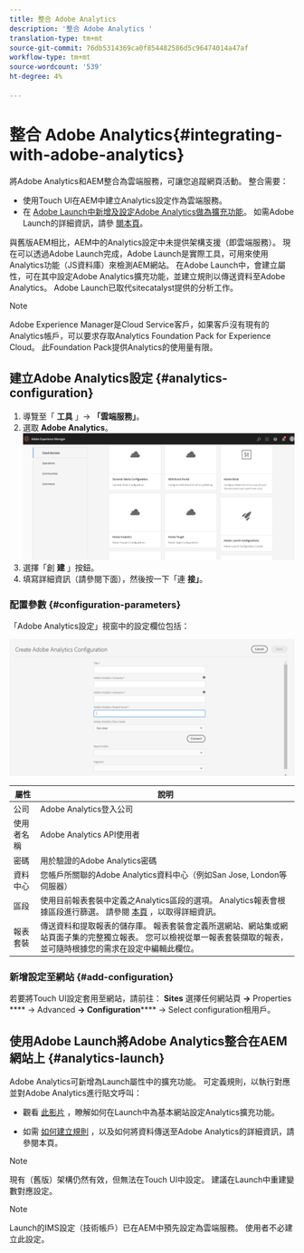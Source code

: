 ```yaml
---
title: 整合 Adobe Analytics
description: '整合 Adobe Analytics '
translation-type: tm+mt
source-git-commit: 76db5314369ca0f854482586d5c96474014a47af
workflow-type: tm+mt
source-wordcount: '539'
ht-degree: 4%

---
```



# 整合 Adobe Analytics{#integrating-with-adobe-analytics}

將Adobe Analytics和AEM整合為雲端服務，可讓您追蹤網頁活動。 整合需要：

* 使用Touch UI在AEM中建立Analytics設定作為雲端服務。
* 在 [Adobe Launch中新增及設定Adobe Analytics做為擴充功能](#analytics-launch)。 如需Adobe Launch的詳細資訊，請參 [閱本頁](https://docs.adobe.com/content/help/en/launch/using/intro/get-started/quick-start.html)。

與舊版AEM相比，AEM中的Analytics設定中未提供架構支援（即雲端服務）。 現在可以透過Adobe Launch完成，Adobe Launch是實際工具，可用來使用Analytics功能（JS資料庫）來檢測AEM網站。 在Adobe Launch中，會建立屬性，可在其中設定Adobe Analytics擴充功能，並建立規則以傳送資料至Adobe Analytics。 Adobe Launch已取代sitecatalyst提供的分析工作。

>[!NOTE]
>
>Adobe Experience Manager是Cloud Service客戶，如果客戶沒有現有的Analytics帳戶，可以要求存取Analytics Foundation Pack for Experience Cloud。 此Foundation Pack提供Analytics的使用量有限。

## 建立Adobe Analytics設定 {#analytics-configuration}

1. 導覽至「 **工具** 」→ **「雲端服務」**。
2. 選取 **Adobe Analytics**。
   ![Adobe Analytics視](assets/analytics_screen2.png "窗Adobe Analytics視窗")
3. 選擇「創 **建** 」按鈕。
4. 填寫詳細資訊（請參閱下面），然後按一下「連 **接」**。

### 配置參數 {#configuration-parameters}

「Adobe Analytics設定」視窗中的設定欄位包括：

![配置參](assets/properties_field1.png "數配置參數")

| 屬性 | 說明 |
|---|---|
| 公司 | Adobe Analytics登入公司 |
| 使用者名稱 | Adobe Analytics API使用者 |
| 密碼 | 用於驗證的Adobe Analytics密碼 |
| 資料中心 | 您帳戶所關聯的Adobe Analytics資料中心（例如San Jose, London等伺服器） |
| 區段 | 使用目前報表套裝中定義之Analytics區段的選項。 Analytics報表會根據區段進行篩選。 請參閱 [本頁](https://docs.adobe.com/content/help/en/analytics/components/segmentation/seg-overview.html) ，以取得詳細資訊。 |
| 報表套裝 | 傳送資料和提取報表的儲存庫。 報表套裝會定義所選網站、網站集或網站頁面子集的完整獨立報表。 您可以檢視從單一報表套裝擷取的報表，並可隨時根據您的需求在設定中編輯此欄位。 |

### 新增設定至網站 {#add-configuration}

若要將Touch UI設定套用至網站，請前往： **Sites** 選擇任何網站頁 **→** Properties **** → Advanced **→ Configuration****** → Select configuration租用戶。

## 使用Adobe Launch將Adobe Analytics整合在AEM網站上 {#analytics-launch}

Adobe Analytics可新增為Launch屬性中的擴充功能。 可定義規則，以執行對應並對Adobe Analytics進行貼文呼叫：

* 觀看 [此影片](https://docs.adobe.com/content/help/en/analytics-learn/tutorials/implementation/via-adobe-launch/basic-configuration-of-the-analytics-launch-extension.html) ，瞭解如何在Launch中為基本網站設定Analytics擴充功能。

* 如需 [如何建立規則](https://docs.adobe.com/content/help/en/core-services-learn/implementing-in-websites-with-launch/implement-solutions/analytics.html) ，以及如何將資料傳送至Adobe Analytics的詳細資訊，請參閱本頁。

>[!NOTE]
>
>現有（舊版）架構仍然有效，但無法在Touch UI中設定。 建議在Launch中重建變數對應設定。

>[!NOTE]
>
>Launch的IMS設定（技術帳戶）已在AEM中預先設定為雲端服務。 使用者不必建立此設定。
